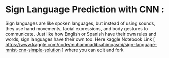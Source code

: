# Sign Language Prediction with CNN : 
Sign languages are like spoken languages, but instead of using sounds, they use hand movements, facial expressions, and body gestures to communicate. Just like how English or Spanish have their own rules and words, sign languages have their own too.
Here kaggle Notebook Link [ https://www.kaggle.com/code/muhammadibrahimqasmi/sign-language-mnist-cnn-simple-solution ]  where you can edit and fork 
